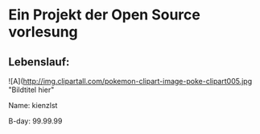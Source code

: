 # Ein Projekt der Open Source vorlesung

## Lebenslauf:				
![A](http://img.clipartall.com/pokemon-clipart-image-poke-clipart005.jpg "Bildtitel hier"


Name: kienzlst

B-day: 99.99.99


